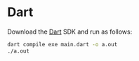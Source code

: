 # Dart

Download the [Dart](https://dart.dev/) SDK and run as follows:

```bash
dart compile exe main.dart -o a.out
./a.out
```
